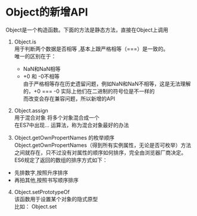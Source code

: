 # Object的新增API  
Object是一个构造函数。下面的方法是静态方法，直接在Object上调用
1. Object.is  
用于判断两个数据是否相等 ,基本上跟严格相等（===）是一致的。  
唯一的区别在于：  
    - NaN和NaN相等
    - +0 和 -0不相等  
由于严格相等存在历史遗留问题，例如NaN和NaN不相等，这是无法理解的，+0 === -0 实际上他们在二进制的符号位是不一样的  
而改变会存在兼容问题，所以新增的API  

2. Object.assign  
用于混合对象  将多个对象混合成一个  
在ES7中出现... 运算法，称为混合对象最好的办法  

3. Object.getOwnPropertNames 的枚举顺序  
Object.getOwnPropertNames（得到所有实例属性，无论是否可枚举）方法之间就存在，只不过没有对属性的顺序如何排序，完全由浏览器厂商决定。  
ES6规定了返回的数组的排序方式如下：  
- 先排数字,按照升序排序
- 再拍其他,按照书写顺序排序
4. Object.setPrototypeOf  
该函数用于设置某个对象的隐式原型  
比如： Object.set